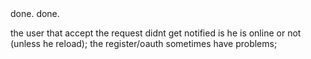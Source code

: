 <!-- logout for mobile. --> done.
<!-- when logout the login page become bad. --> done.
<!-- need to handle canel after. (we decide to not do it as i delete the card after the request is sent) -->
the user that accept the request didnt get notified is he is online or not (unless he reload);
the register/oauth sometimes have problems;